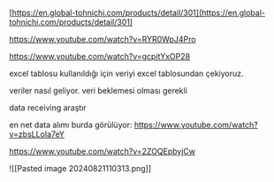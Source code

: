 [https://en.global-tohnichi.com/products/detail/301](https://en.global-tohnichi.com/products/detail/301)


https://www.youtube.com/watch?v=RYR0WpJ4Pro

https://www.youtube.com/watch?v=gcpitYxOP28

excel tablosu kullanıldığı için veriyi excel tablosundan çekiyoruz.

veriler nasıl geliyor. veri beklemesi olması gerekli

data receiving araştır


en net data alımı burda görülüyor: 
https://www.youtube.com/watch?v=zbsLLoIa7eY

https://www.youtube.com/watch?v=2ZOQEpbyjCw

![[Pasted image 20240821110313.png]]